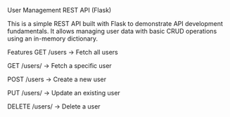 User Management REST API (Flask)

This is a simple REST API built with Flask to demonstrate API development fundamentals.
It allows managing user data with basic CRUD operations using an in-memory dictionary.

Features
GET /users → Fetch all users

GET /users/<id> → Fetch a specific user

POST /users → Create a new user

PUT /users/<id> → Update an existing user

DELETE /users/<id> → Delete a user
